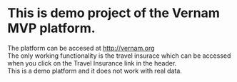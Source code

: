 # This is demo project of the Vernam MVP platform.
The platform can be accesed at  <http://vernam.org>  
The only working functionality is the travel insurace which can be accessed when you click on the Travel Insurance link in the header.  
This is a demo platform and it does not work with real data.
